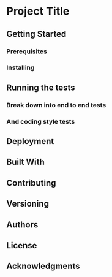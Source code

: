 # Project Title


## Getting Started


### Prerequisites


### Installing


## Running the tests


### Break down into end to end tests


### And coding style tests


## Deployment


## Built With


## Contributing


## Versioning


## Authors


## License


## Acknowledgments

